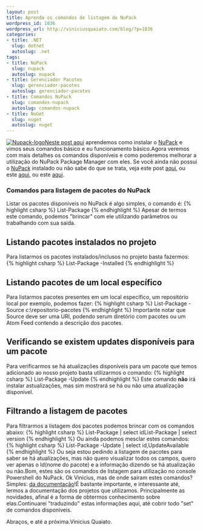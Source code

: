 ```yaml
--- 
layout: post
title: Aprenda os comandos de listagem do NuPack
wordpress_id: 1836
wordpress_url: http://viniciusquaiato.com/blog/?p=1836
categories: 
- title: .NET
  slug: dotnet
  autoslug: .net
tags: 
- title: NuPack
  slug: nupack
  autoslug: nupack
- title: Gerenciador Pacotes
  slug: gerenciador-pacotes
  autoslug: gerenciador-pacotes
- title: Comandos NuPack
  slug: comandos-nupack
  autoslug: comandos-nupack
- title: NuGet
  slug: nuget
  autoslug: nuget
---
```

[![](http://viniciusquaiato.com/images_posts/Nupack-logo.png "Nupack-logo")](http://viniciusquaiato.com/images_posts/Nupack-logo.png)[Neste post aqui](http://viniciusquaiato.com/blog/nupack-uma-das-melhores-invencoes-da-microsoft/) aprendemos como instalar o [NuPack](http://nupack.codeplex.com/) e vimos seus comandos básico e eu funcionamento básico.Agora veremos com mais detalhes os comandos disponíveis e como poderemos melhorar a utilização do NuPack Package Manager com eles. Se você ainda não possui o [NuPack](http://nupack.codeplex.com/) instalado ou não sabe do que se trata, veja este post [aqui](http://viniciusquaiato.com/blog/nupack-uma-das-melhores-invencoes-da-microsoft/), ou este [aqui](http://weblogs.asp.net/scottgu/archive/2010/10/06/announcing-nupack-asp-net-mvc-3-beta-and-webmatrix-beta-2.aspx), ou este [aqui](http://unplugged.giggio.net/unplugged/post/NuPack-porque-voce-deveria-se-importar.aspx).

### Comandos para listagem de pacotes do NuPack
Listar os pacotes disponíveis no NuPack é algo simples, o comando é:
{% highlight csharp %}
List-Package
{% endhighlight %}
Apesar de termos este comando, podemos "brincar" com ele utilizando parâmetros ou trabalhando com sua saída. 

##

## Listando pacotes instalados no projeto
Para listarmos os pacotes instalados/inclusos no projeto basta fazermos:
{% highlight csharp %}
List-Package -Installed
{% endhighlight %}


##

## Listando pacotes de um local específico
Para listarmos pacotes presentes em um local específico, um repositório local por exemplo, podemos fazer:
{% highlight csharp %}
List-Package -Source c:\repositorio-pacotes
{% endhighlight %}
Importante notar que Source deve ser uma URI, podendo serum diretório com pacotes ou um Atom Feed contendo a descrição dos pacotes.

##

## Verificando se existem updates disponíveis para um pacote
Para verificarmos se há atualizações disponíveis para um pacote que temos adicionado ao nosso projeto basta utilizarmos o comando:
{% highlight csharp %}
List-Package -Update
{% endhighlight %}
Este comando **não** irá instalar astualizações, mas sim mostrará se há ou não uma atualização disponível.

##

## Filtrando a listagem de pacotes
Para filtrarmos a listagem dos pacotes podemos brincar com os comandos abaixo:
{% highlight csharp %}
List-Package | select idList-Package | select version
{% endhighlight %}
Ou ainda podemos mesclar estes comandos:
{% highlight csharp %}
List-Package -Update | select id,UpdateAvailable
{% endhighlight %}
Ou seja estou pedindo a listagem de pacotes para saber se há atualizações, mas não quero visualizar todos os campos, quero ver apenas o Id(nome do pacote) e a informação dizendo se há atualização ou não.Bom, estes são os comandos de listagem para utilização no console Powershell do NuPack. Ok Vinicius, mas de onde saíram estes comandos? Simples: [da documentação](http://nupack.codeplex.com/documentation?title=Package%20Manager%20Console%20Command%20Reference)!É bastante importante, e interessante até, lermos a documentação dos projetos que utilizamos. Principalmente as novidades, afinal é a forma de obtermos conhecimento sobre elas.Continuarei "traduzindo" estas informações aqui, até cobrir todo "set" de comandos disponíveis.

Abraços,
 e até a próxima.Vinicius Quaiato.
